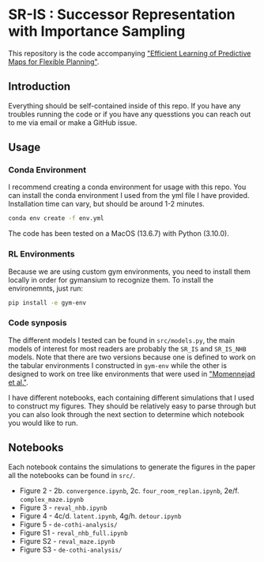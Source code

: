 # SR-IS : Successor Representation with Importance Sampling
This repository is the code accompanying ["Efficient Learning of Predictive Maps for Flexible Planning"](https://osf.io/preprints/psyarxiv/ak57f).

## Introduction
Everything should be self-contained inside of this repo. If you have any troubles running the code or if you have any quesstions you can reach out to me via email or make a GitHub issue.

## Usage
### Conda Environment
I recommend creating a conda environment for usage with this repo. You can install the conda environment I used from the yml file I have provided. Installation time can vary, but should be around 1-2 minutes.
```bash
conda env create -f env.yml
```

The code has been tested on a MacOS (13.6.7) with Python (3.10.0).

### RL Environments
Because we are using custom gym environments, you need to install them locally in order for gymansium to recognize them. To install the environemnts, just run:
```bash
pip install -e gym-env
```

### Code synposis
The different models I tested can be found in `src/models.py`, the main models of interest for most readers are probably the `SR_IS` and `SR_IS_NHB` models. Note that there are two versions because one is defined to work on the tabular environments I constructed in `gym-env` while the other is designed to work on tree like environments that were used in ["Momennejad et al."](https://scholar.google.com/citations?view_op=view_citation&hl=en&user=OFdUAJwAAAAJ&citation_for_view=OFdUAJwAAAAJ:Tyk-4Ss8FVUC).

I have different notebooks, each containing different simulations that I used to construct my figures. They should be relatively easy to parse through but you can also look through the next section to determine which notebook you would like to run.

## Notebooks
Each notebook contains the simulations to generate the figures in the paper all the notebooks can be found in `src/`.
* Figure 2 - 2b. `convergence.ipynb`, 2c. `four_room_replan.ipynb`, 2e/f. `complex_maze.ipynb`
* Figure 3 - `reval_nhb.ipynb`
* Figure 4 - 4c/d. `latent.ipynb`, 4g/h. `detour.ipynb`
* Figure 5 - `de-cothi-analysis/`
* Figure S1 - `reval_nhb_full.ipynb`
* Figure S2 - `reval_maze.ipynb`
* Figure S3 - `de-cothi-analysis/`